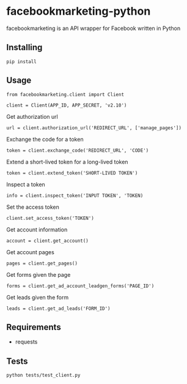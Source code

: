 # facebookmarketing-python

facebookmarketing is an API wrapper for Facebook written in Python

## Installing
```
pip install 
```

## Usage
```
from facebookmarketing.client import Client

client = Client(APP_ID, APP_SECRET, 'v2.10')
```

Get authorization url
```
url = client.authorization_url('REDIRECT_URL', ['manage_pages'])
```

Exchange the code for a token
```
token = client.exchange_code('REDIRECT_URL', 'CODE')
```

Extend a short-lived token for a long-lived token
```
token = client.extend_token('SHORT-LIVED TOKEN')
```

Inspect a token
```
info = client.inspect_token('INPUT TOKEN', 'TOKEN)
```

Set the access token
```
client.set_access_token('TOKEN')
```

Get account information
```
account = client.get_account()
```

Get account pages
```
pages = client.get_pages()
```

Get forms given the page
```
forms = client.get_ad_account_leadgen_forms('PAGE_ID')
```

Get leads given the form
```
leads = client.get_ad_leads('FORM_ID')
```

## Requirements
- requests

## Tests
```
python tests/test_client.py
```
